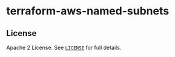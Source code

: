 # terraform-aws-named-subnets


## License

Apache 2 License. See [`LICENSE`](LICENSE) for full details.
